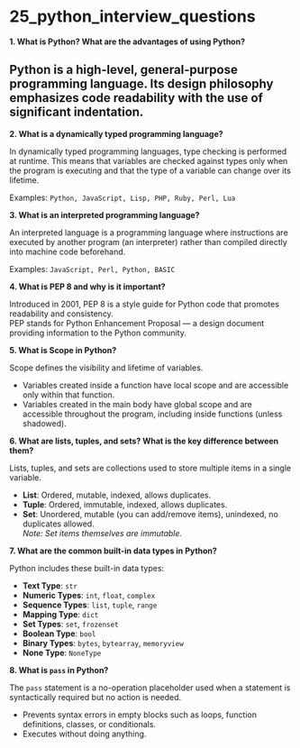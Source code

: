 # 25_python_interview_questions

**1. What is Python? What are the advantages of using Python?**

Python is a high-level, general-purpose programming language. Its design philosophy emphasizes code readability with the use of significant indentation.
---
**2. What is a dynamically typed programming language?**

In dynamically typed programming languages, type checking is performed at runtime. This means that variables are checked against types only when the program is executing and that the type of a variable can change over its lifetime.

Examples: `Python, JavaScript, Lisp, PHP, Ruby, Perl, Lua`

**3. What is an interpreted programming language?**

An interpreted language is a programming language where instructions are executed by another program (an interpreter) rather than compiled directly into machine code beforehand.

Examples: `JavaScript, Perl, Python, BASIC`

**4. What is PEP 8 and why is it important?**

Introduced in 2001, PEP 8 is a style guide for Python code that promotes readability and consistency.  
PEP stands for Python Enhancement Proposal — a design document providing information to the Python community.

**5. What is Scope in Python?**

Scope defines the visibility and lifetime of variables.  
- Variables created inside a function have local scope and are accessible only within that function.  
- Variables created in the main body have global scope and are accessible throughout the program, including inside functions (unless shadowed).

**6. What are lists, tuples, and sets? What is the key difference between them?**

Lists, tuples, and sets are collections used to store multiple items in a single variable.

- **List**: Ordered, mutable, indexed, allows duplicates.  
- **Tuple**: Ordered, immutable, indexed, allows duplicates.  
- **Set**: Unordered, mutable (you can add/remove items), unindexed, no duplicates allowed.  
  *Note: Set items themselves are immutable.*

**7. What are the common built-in data types in Python?**

Python includes these built-in data types:

- **Text Type**: `str`  
- **Numeric Types**: `int`, `float`, `complex`  
- **Sequence Types**: `list`, `tuple`, `range`  
- **Mapping Type**: `dict`  
- **Set Types**: `set`, `frozenset`  
- **Boolean Type**: `bool`  
- **Binary Types**: `bytes`, `bytearray`, `memoryview`  
- **None Type**: `NoneType`

**8. What is `pass` in Python?**

The `pass` statement is a no-operation placeholder used when a statement is syntactically required but no action is needed.

- Prevents syntax errors in empty blocks such as loops, function definitions, classes, or conditionals.
- Executes without doing anything.
